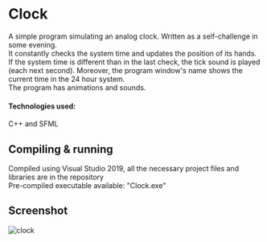 # Clock
A simple program simulating an analog clock. Written as a self-challenge in some evening. <br>
It constantly checks the system time and updates the position of its hands. If the system time is different than in the last check, the tick sound is played (each next second). Moreover, the program window's name shows the current time in the 24 hour system. <br>
The program has animations and sounds.
#### Technologies used:
C++ and SFML
## Compiling & running
Compiled using Visual Studio 2019, all the necessary project files and libraries are in the repository<br>
Pre-compiled executable available: "Clock.exe"
## Screenshot
![clock](https://i.imgur.com/DHHKmGK.png)
